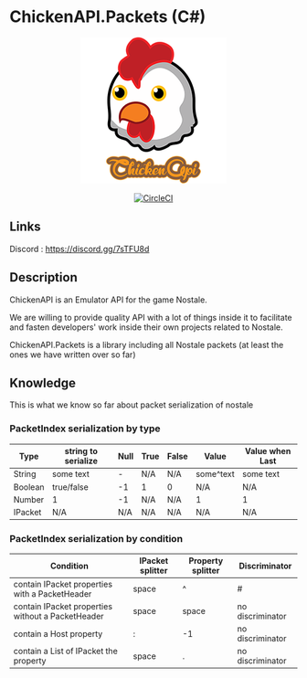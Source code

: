# ChickenAPI.Packets (C#)

<center><img src="docs/_media/logo.png"></img>

[![CircleCI](https://circleci.com/gh/ChickenAPI/ChickenAPI.Packets/tree/master.svg?style=svg)](https://circleci.com/gh/ChickenAPI/ChickenAPI.Packets/tree/master)
</center>

## Links
Discord : https://discord.gg/7sTFU8d


## Description

ChickenAPI is an Emulator API for the game Nostale.

We are willing to provide quality API with a lot of things inside it to facilitate and fasten developers' work inside their own projects related to Nostale.

ChickenAPI.Packets is a library including all Nostale packets (at least the ones we have written over so far)


## Knowledge

This is what we know so far about packet serialization of nostale


### PacketIndex serialization by type
| Type    | string to serialize | Null | True | False | Value     | Value when Last |
|---------|---------------------|------|------|-------|-----------|-----------------|
| String  | some text           | -    | N/A  | N/A   | some^text | some text       |
| Boolean | true/false          | -1   | 1    | 0     | N/A       | N/A             |
| Number  | 1                   | -1   | N/A  | N/A   | 1         | 1               |
| IPacket | N/A                 | N/A  | N/A  | N/A   | N/A       | N/A             |


### PacketIndex serialization by condition
| Condition                                         | IPacket splitter | Property splitter | Discriminator    |
|---------------------------------------------------|------------------|-------------------|------------------|
| contain IPacket properties with a PacketHeader    | space            | ^                 | #                |
| contain IPacket properties without a PacketHeader | space            | space             | no discriminator |
| contain a Host property                           | :                | -1                | no discriminator |
| contain a List of IPacket the property            | space            | .                 | no discriminator |